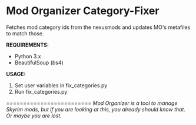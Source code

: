 Mod Organizer Category-Fixer
============================

Fetches mod category ids from the nexusmods and updates MO's metafiles to match those.

**REQUIREMENTS:**
* Python 3.x
* BeautifulSoup (bs4)


**USAGE:**

1. Set user variables in fix_categories.py
2. Run fix_categories.py

=========================
*Mod Organizer is a tool to manage Skyrim mods, but if you are looking at this, you already should know that.
Or maybe you are lost.*
